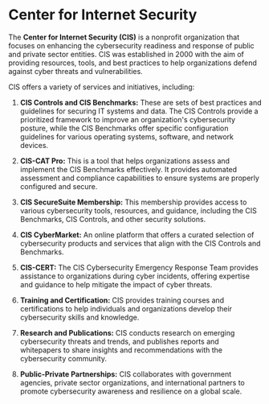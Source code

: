 # Center for Internet Security
The __Center for Internet Security (CIS)__ is a nonprofit organization that focuses on enhancing the cybersecurity readiness and response of public and private sector entities. CIS was established in 2000 with the aim of providing resources, tools, and best practices to help organizations defend against cyber threats and vulnerabilities.

CIS offers a variety of services and initiatives, including:

1. **CIS Controls and CIS Benchmarks:** These are sets of best practices and guidelines for securing IT systems and data. The CIS Controls provide a prioritized framework to improve an organization's cybersecurity posture, while the CIS Benchmarks offer specific configuration guidelines for various operating systems, software, and network devices.

2. **CIS-CAT Pro:** This is a tool that helps organizations assess and implement the CIS Benchmarks effectively. It provides automated assessment and compliance capabilities to ensure systems are properly configured and secure.

3. **CIS SecureSuite Membership:** This membership provides access to various cybersecurity tools, resources, and guidance, including the CIS Benchmarks, CIS Controls, and other security solutions.

4. **CIS CyberMarket:** An online platform that offers a curated selection of cybersecurity products and services that align with the CIS Controls and Benchmarks.

5. **CIS-CERT:** The CIS Cybersecurity Emergency Response Team provides assistance to organizations during cyber incidents, offering expertise and guidance to help mitigate the impact of cyber threats.

6. **Training and Certification:** CIS provides training courses and certifications to help individuals and organizations develop their cybersecurity skills and knowledge.

7. **Research and Publications:** CIS conducts research on emerging cybersecurity threats and trends, and publishes reports and whitepapers to share insights and recommendations with the cybersecurity community.

8. **Public-Private Partnerships:** CIS collaborates with government agencies, private sector organizations, and international partners to promote cybersecurity awareness and resilience on a global scale.
